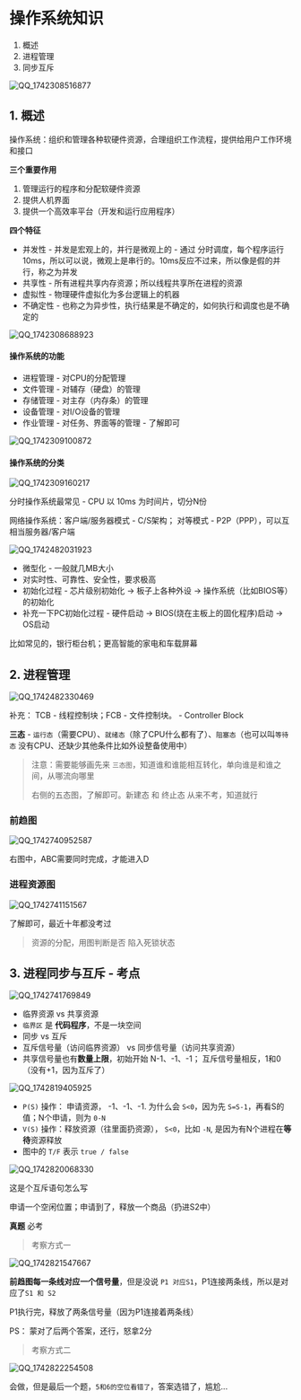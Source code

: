 # 操作系统知识

1. 概述
2. 进程管理
3. 同步互斥



![QQ_1742308516877](/Users/wplay/2025/senior_software_infra_docs/文老师/基础/assets/QQ_1742308516877.png)



## 1. 概述

操作系统：组织和管理各种软硬件资源，合理组织工作流程，提供给用户工作环境和接口

**三个重要作用**

1. 管理运行的程序和分配软硬件资源
2. 提供人机界面
3. 提供一个高效率平台（开发和运行应用程序）

**四个特征**

- 并发性 - 并发是宏观上的，并行是微观上的 - 通过 分时调度，每个程序运行10ms，所以可以说，微观上是串行的。10ms反应不过来，所以像是假的并行，称之为并发
- 共享性 - 所有进程共享内存资源；所以线程共享所在进程的资源
- 虚拟性 - 物理硬件虚拟化为多台逻辑上的机器
- 不确定性 - 也称之为异步性，执行结果是不确定的，如何执行和调度也是不确定的



![QQ_1742308688923](/Users/wplay/2025/senior_software_infra_docs/文老师/基础/assets/QQ_1742308688923.png)

#### 操作系统的功能

- 进程管理 - 对CPU的分配管理
- 文件管理 - 对辅存（硬盘）的管理
- 存储管理 - 对主存（内存条）的管理
- 设备管理 - 对I/O设备的管理
- 作业管理 - 对任务、界面等的管理 - 了解即可

![QQ_1742309100872](/Users/wplay/2025/senior_software_infra_docs/文老师/基础/assets/QQ_1742309100872.png)



#### 操作系统的分类

![QQ_1742309160217](/Users/wplay/2025/senior_software_infra_docs/文老师/基础/assets/QQ_1742309160217.png)

分时操作系统最常见 - CPU 以 10ms 为时间片，切分N份

网络操作系统：客户端/服务器模式 - C/S架构； 对等模式 - P2P（PPP），可以互相当服务器/客户端

![QQ_1742482031923](/Users/wplay/2025/senior_software_infra_docs/文老师/基础/assets/QQ_1742482031923.png)

- 微型化 - 一般就几MB大小
- 对实时性、可靠性、安全性，要求极高
- 初始化过程 - 芯片级别初始化 -> 板子上各种外设 -> 操作系统（比如BIOS等）的初始化
- 补充一下PC初始化过程 - 硬件启动 -> BIOS(烧在主板上的固化程序)启动 -> OS启动

比如常见的，银行柜台机；更高智能的家电和车载屏幕



## 2. 进程管理

![QQ_1742482330469](/Users/wplay/2025/senior_software_infra_docs/文老师/基础/assets/QQ_1742482330469.png)

补充： TCB - 线程控制块；FCB - 文件控制块。 - Controller Block

**三态** - `运行态`（需要CPU）、`就绪态`（除了CPU什么都有了）、`阻塞态`（也可以叫`等待态` 没有CPU、还缺少其他条件比如外设整备使用中）

>  注意：需要能够画先来 `三态图`，知道谁和谁能相互转化，单向谁是和谁之间，从哪流向哪里
>
> 右侧的五态图，了解即可。新建态 和 终止态 从来不考，知道就行

  

### 前趋图

![QQ_1742740952587](/Users/wplay/2025/senior_software_infra_docs/文老师/基础/assets/QQ_1742740952587.png)

右图中，ABC需要同时完成，才能进入D



### 进程资源图

![QQ_1742741151567](/Users/wplay/2025/senior_software_infra_docs/文老师/基础/assets/QQ_1742741151567.png)

了解即可，最近十年都没考过

> 资源的分配，用图判断是否 陷入死锁状态



## 3. 进程同步与互斥 - 考点

![QQ_1742741769849](/Users/wplay/2025/senior_software_infra_docs/文老师/基础/assets/QQ_1742741769849.png)

- 临界资源 vs 共享资源
- `临界区` 是 **代码程序**，不是一块空间
- 同步 vs 互斥
- 互斥信号量（访问临界资源） vs 同步信号量（访问共享资源）
- 共享信号量也有**数量上限**，初始开始 N-1、-1、-1； 互斥信号量相反，1和0（没有+1，因为互斥了）



![QQ_1742819405925](/Users/wplay/2025/senior_software_infra_docs/文老师/基础/assets/QQ_1742819405925.png)

- `P(S)` 操作： 申请资源， -1、-1、-1.  为什么会 `S<0`，因为先 `S=S-1`，再看S的值；N个申请，则为 `0-N` 
- `V(S)` 操作：释放资源（往里面扔资源）， `S<0`，比如 `-N`, 是因为有N个进程在**等待**资源释放
- 图中的 `T/F` 表示 `true / false`



![QQ_1742820068330](/Users/wplay/2025/senior_software_infra_docs/文老师/基础/assets/QQ_1742820068330.png) 

这是个互斥语句怎么写

申请一个空闲位置；申请到了，释放一个商品（扔进S2中）



**真题** 必考

>  考察方式一

![QQ_1742821547667](/Users/wplay/2025/senior_software_infra_docs/文老师/基础/assets/QQ_1742821547667.png)

**前趋图每一条线对应一个信号量**，但是没说 `P1 对应S1`，P1连接两条线，所以是对应了`S1 和 S2`

P1执行完，释放了两条信号量（因为P1连接着两条线）

PS： 蒙对了后两个答案，还行，怒拿2分



> 考察方式二

![QQ_1742822254508](/Users/wplay/2025/senior_software_infra_docs/文老师/基础/assets/QQ_1742822254508.png)

会做，但是最后一个题，`5和6的空位看错了`，答案选错了，尴尬...

